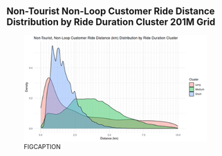 ## Non-Tourist Non-Loop Customer Ride Distance Distribution by Ride Duration Cluster 201M Grid

<figure class="float-right">
  <a href="../images/Non-Tourist_Non_Loop_Customer_Ride_Distance_Distribution_by_Ride_Duration_Cluster_201M_Grid.png" target="_blank" title="Select image to open full sized chart">
  <img src="../images/thumbnails/Non-Tourist_Non_Loop_Customer_Ride_Distance_Distribution_by_Ride_Duration_Cluster_201M_Grid.png" alt="ALT_TEXT">
  </a>
  <figcaption>
  FIGCAPTION
  </figcaption>
</figure>


<br style="clear: both;"></br>

